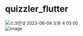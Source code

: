 # quizzler_flutter
![스크린샷 2023-06-04 오후 4 03 00](https://github.com/choijaegwon/choijaegwon.github.io/assets/68246962/d3f61ebd-aa78-4b2d-bd2b-fa236e7e7559)    
![image](https://github.com/choijaegwon/choijaegwon.github.io/assets/68246962/63422079-7b51-474c-bdc3-e390309b444d)  